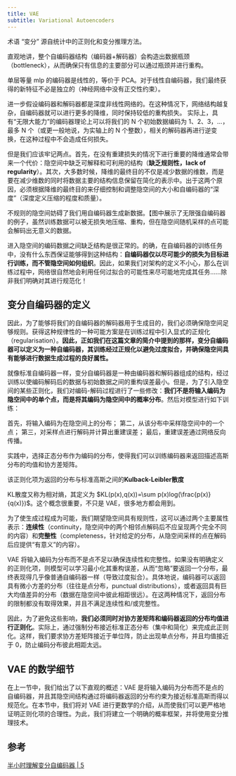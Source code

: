 ```yaml
---
title: VAE
subtitle: Variational Autoencoders
---
```


术语 “变分” 源自统计中的正则化和变分推理方法。

直观地讲，整个自编码器结构（编码器+解码器）会构造出数据瓶颈（bottleneck），从而确保只有信息的主要部分可以通过瓶颈并进行重构。

单层等量 mlp 的编码器是线性的，等价于 PCA。对于线性自编码器，我们最终获得的新特征不必是独立的（神经网络中没有正交性约束）。

进一步假设编码器和解码器都是深度非线性网络的。在这种情况下，网络结构越复杂，自编码器就可以进行更多的降维，同时保持较低的重构损失。
实际上，具有“无限大能力”的编码器理论上可以将我们的 N 个初始数据编码为 1、2、3，…，最多 N 个（或更一般地说，为实轴上的 N 个整数），相关的解码器再进行逆变换，在这种过程中不会造成任何损失。

但是我们应该牢记两点。首先，在没有重建损失的情况下进行重要的降维通常会带来一个代价：隐空间中缺乏可解释和可利用的结构（**缺乏规则性，lack of regularity**）。其次，大多数时候，降维的最终目的不仅是减少数据的维数，而是要在减少维数的同时将数据主要的结构信息保留在简化的表示中。出于这两个原因，必须根据降维的最终目的来仔细控制和调整隐空间的大小和自编码器的“深度”（深度定义压缩的程度和质量）。

不规则的隐空间妨碍了我们用自编码器生成新数据。【图中展示了无限强自编码器的例子，虽然训练数据可以被无损失地压缩、重构，但在隐空间随机采样的点可能会解码出无意义的数据。

进入隐空间的编码数据之间缺乏结构是很正常的。的确，在自编码器的训练任务中，没有什么东西保证能够得到这种结构：**自编码器仅以尽可能少的损失为目标进行训练，而不管隐空间如何组织**。因此，如果我们对架构的定义不小心，那么在训练过程中，网络很自然地会利用任何过拟合的可能性来尽可能地完成其任务……除非我们明确对其进行规范化！

## 变分自编码器的定义

因此，为了能够将我们的自编码器的解码器用于生成目的，我们必须确保隐空间足够规则。获得这种规律性的一种可能方案是在训练过程中引入显式的正规化（regularisation）。**因此，正如我们在这篇文章的简介中提到的那样，变分自编码器可以定义为一种自编码器，其训练经过正规化以避免过度拟合，并确保隐空间具有能够进行数据生成过程的良好属性。**

就像标准自编码器一样，变分自编码器是一种由编码器和解码器组成的结构，经过训练以使编码解码后的数据与初始数据之间的重构误差最小。但是，为了引入隐空间的某些正则化，我们对编码-解码过程进行了一些修改：**我们不是将输入编码为隐空间中的单个点，而是将其编码为隐空间中的概率分布**。然后对模型进行如下训练：

首先，将输入编码为在隐空间上的分布；
第二，从该分布中采样隐空间中的一个点；
第三，对采样点进行解码并计算出重建误差；
最后，重建误差通过网络反向传播。

实践中，选择正态分布作为编码的分布，使得我们可以训练编码器来返回描述高斯分布的均值和协方差矩阵。

该正则化项为返回的分布与标准高斯之间的**Kulback-Leibler散度**

KL散度又称为相对熵，其定义为 $KL(p(x),q(x))=\sum p(x)log(\frac{p(x)}{q(x)})$。这个概念很重要，不只是 VAE，很多地方都会用到。

为了使生成过程成为可能，我们期望隐空间具有规则性，这可以通过两个主要属性表示：**连续性**（continuity，隐空间中的两个相邻点解码后不应呈现两个完全不同的内容）和**完整性**（completeness，针对给定的分布，从隐空间采样的点在解码后应提供“有意义”的内容）。

VAE 将输入编码为分布而不是点不足以确保连续性和完整性。如果没有明确定义的正则化项，则模型可以学习最小化其重构误差，从而“忽略”要返回一个分布，最终表现得几乎像普通自编码器一样（导致过度拟合）。具体地说，编码器可以返回具有微小方差的分布（往往是点分布，punctual distributions），或者返回具有巨大均值差异的分布（数据在隐空间中彼此相距很远）。在这两种情况下，返回分布的限制都没有取得效果，并且不满足连续性和/或完整性。

因此，为了避免这些影响，**我们必须同时对协方差矩阵和编码器返回的分布均值进行正则化**。实际上，通过强制分布接近标准正态分布（集中和简化）来完成此正则化。这样，我们要求协方差矩阵接近于单位阵，防止出现单点分布，并且均值接近于 0，防止编码分布彼此相距太远。

## VAE 的数学细节

在上一节中，我们给出了以下直观的概述：VAE 是将输入编码为分布而不是点的自编码器，并且其隐空间结构通过将编码器返回的分布约束为接近标准高斯而得以规范化。在本节中，我们将对 VAE 进行更数学的介绍，从而使我们可以更严格地证明正则化项的合理性。为此，我们将建立一个明确的概率框架，并将使用变分推理技术。

## 参考

[半小时理解变分自编码器 | 5](https://zhuanlan.zhihu.com/p/144649293)


